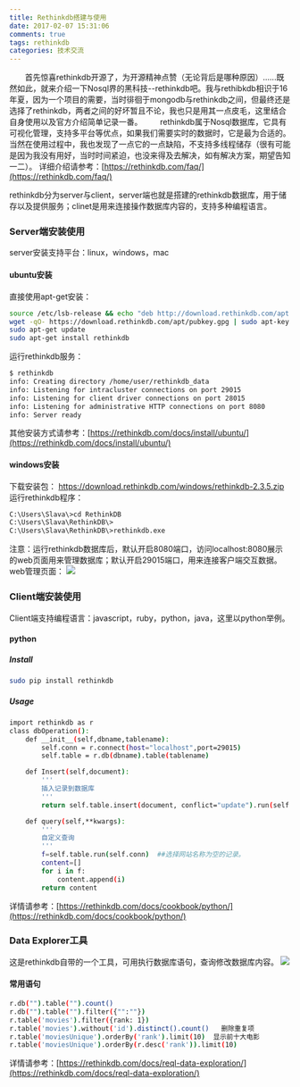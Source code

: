 ```yaml
---
title: Rethinkdb搭建与使用
date: 2017-02-07 15:31:06
comments: true
tags: rethinkdb
categories: 技术交流
---
```

　　首先惊喜rethinkdb开源了，为开源精神点赞（无论背后是哪种原因）......既然如此，就来介绍一下Nosql界的黑科技--rethinkdb吧。我与rethibkdb相识于16年夏，因为一个项目的需要，当时徘徊于mongodb与rethinkdb之间，但最终还是选择了rethinkdb，两者之间的好坏暂且不论，我也只是用其一点皮毛，这里结合自身使用以及官方介绍简单记录一番。
　　rethinkdb属于Nosql数据库，它具有可视化管理，支持多平台等优点，如果我们需要实时的数据时，它是最为合适的。当然在使用过程中，我也发现了一点它的一点缺陷，不支持多线程储存（很有可能是因为我没有用好，当时时间紧迫，也没来得及去解决，如有解决方案，期望告知一二）。
详细介绍请参考：[https://rethinkdb.com/faq/](https://rethinkdb.com/faq/)

rethinkdb分为server与client，server端也就是搭建的rethinkdb数据库，用于储存以及提供服务；clinet是用来连接操作数据库内容的，支持多种编程语言。

### Server端安装使用

server安装支持平台：linux，windows，mac

#### ubuntu安装
直接使用apt-get安装：
```bash
source /etc/lsb-release && echo "deb http://download.rethinkdb.com/apt $DISTRIB_CODENAME main" | sudo tee /etc/apt/sources.list.d/rethinkdb.list
wget -qO- https://download.rethinkdb.com/apt/pubkey.gpg | sudo apt-key add -
sudo apt-get update
sudo apt-get install rethinkdb
```
运行rethinkdb服务：
```bash
$ rethinkdb
info: Creating directory /home/user/rethinkdb_data
info: Listening for intracluster connections on port 29015
info: Listening for client driver connections on port 28015
info: Listening for administrative HTTP connections on port 8080
info: Server ready
```
其他安装方式请参考：[https://rethinkdb.com/docs/install/ubuntu/](https://rethinkdb.com/docs/install/ubuntu/)

#### windows安装
下载安装包：
https://download.rethinkdb.com/windows/rethinkdb-2.3.5.zip
运行rethinkdb程序：
```bash
C:\Users\Slava\>cd RethinkDB
C:\Users\Slava\RethinkDB\>
C:\Users\Slava\RethinkDB\>rethinkdb.exe
```
注意：运行rethinkdb数据库后，默认开启8080端口，访问localhost:8080展示的web页面用来管理数据库；默认开启29015端口，用来连接客户端交互数据。
web管理页面：
![](/upload_image/20170207/1.png)

### Client端安装使用

Client端支持编程语言：javascript，ruby，python，java，这里以python举例。

#### python
##### Install
```bash
sudo pip install rethinkdb
```
##### Usage
```bash
import rethinkdb as r
class dbOperation():
    def __init__(self,dbname,tablename):
        self.conn = r.connect(host="localhost",port=29015)
        self.table = r.db(dbname).table(tablename)

    def Insert(self,document):
        '''
        插入记录到数据库
        '''
        return self.table.insert(document, conflict="update").run(self.conn)

    def query(self,**kwargs):
        '''
        自定义查询
        '''
        f=self.table.run(self.conn)  ##选择网站名称为空的记录。
        content=[]
        for i in f:
            content.append(i)
        return content
```
详情请参考：[https://rethinkdb.com/docs/cookbook/python/](https://rethinkdb.com/docs/cookbook/python/)

### Data Explorer工具
这是rethinkdb自带的一个工具，可用执行数据库语句，查询修改数据库内容。
![](/upload_image/20170207/2.png)

#### 常用语句
```bash
r.db("").table("").count()
r.db("").table("").filter({"":""})
r.table('movies').filter({rank: 1})
r.table('movies').without('id').distinct().count()   删除重复项
r.table('moviesUnique').orderBy('rank').limit(10)  显示前十大电影
r.table('moviesUnique').orderBy(r.desc('rank')).limit(10)
```
详情请参考：[https://rethinkdb.com/docs/reql-data-exploration/](https://rethinkdb.com/docs/reql-data-exploration/)
